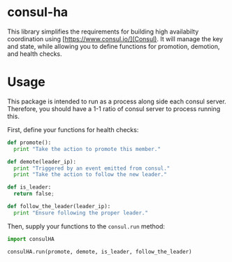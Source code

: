 # consul-ha

This library simplifies the requirements for building high availabilty
coordination using [https://www.consul.io/](Consul).  It will manage the
key and state, while allowing you to define functions for promotion,
demotion, and health checks.

# Usage

This package is intended to run as a process along side each consul
server.  Therefore, you should have a 1-1 ratio of consul server to
process running this.

First, define your functions for health checks:

```python
def promote():
  print "Take the action to promote this member."

def demote(leader_ip):
  print "Triggered by an event emitted from consul."
  print "Take the action to follow the new leader."

def is_leader:
  return false;

def follow_the_leader(leader_ip):
  print "Ensure following the proper leader."
```

Then, supply your functions to the `consul.run` method:

```python
import consulHA

consulHA.run(promote, demote, is_leader, follow_the_leader)
```

